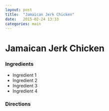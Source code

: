 ```yaml
---
layout: post
title:  "Jamaican Jerk Chicken"
date:   2015-02-24 13:33
categories: main
---
```


# Jamaican Jerk Chicken

### Ingredients
- Ingredient 1
- Ingredient 2
- Ingredient 3
- Ingredient 4

### Directions
